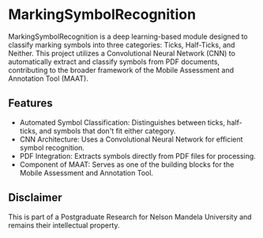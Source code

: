 # MarkingSymbolRecognition
MarkingSymbolRecognition is a deep learning-based module designed to classify marking symbols into three categories: Ticks, Half-Ticks, and Neither. This project utilizes a Convolutional Neural Network (CNN) to automatically extract and classify symbols from PDF documents, contributing to the broader framework of the Mobile Assessment and Annotation Tool (MAAT).

## Features
* Automated Symbol Classification: Distinguishes between ticks, half-ticks, and symbols that don't fit either category.
* CNN Architecture: Uses a Convolutional Neural Network for efficient symbol recognition.
* PDF Integration: Extracts symbols directly from PDF files for processing.
* Component of MAAT: Serves as one of the building blocks for the Mobile Assessment and Annotation Tool.

## Disclaimer
This is part of a Postgraduate Research for Nelson Mandela University and remains their intellectual property.
